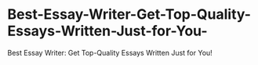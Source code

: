 # Best-Essay-Writer-Get-Top-Quality-Essays-Written-Just-for-You-
Best Essay Writer: Get Top-Quality Essays Written Just for You!
